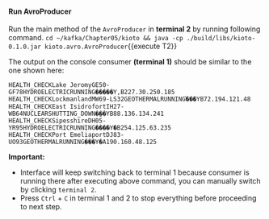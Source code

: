 #### Run AvroProducer
Run the main method of the `AvroProducer` in **terminal 2** by running following command.
`cd ~/kafka/Chapter05/kioto && java -cp ./build/libs/kioto-0.1.0.jar kioto.avro.AvroProducer`{{execute T2}} 


The output on the console consumer **(terminal 1)** should be similar to the one shown here:

```
HEALTH_CHECKLake JeromyGE50-GF78HYDROELECTRICRUNNING�����Y,B227.30.250.185
HEALTH_CHECKLockmanlandMW69-LS32GEOTHERMALRUNNING֗���YB72.194.121.48
HEALTH_CHECKEast IsidrofortIH27-WB64NUCLEARSHUTTING_DOWN�̤��YB88.136.134.241
HEALTH_CHECKSipesshireDH05-YR95HYDROELECTRICRUNNING����Y�B254.125.63.235
HEALTH_CHECKPort EmeliaportDJ83-UO93GEOTHERMALRUNNING���Y�A190.160.48.125
```

**Important:** 
- Interface will keep switching back to terminal 1 because consumer is running there after executing above command, you can manually switch by clicking `terminal 2`.
- Press `Ctrl` + `C` in terminal 1 and 2 to stop everything before proceeding to next step.
